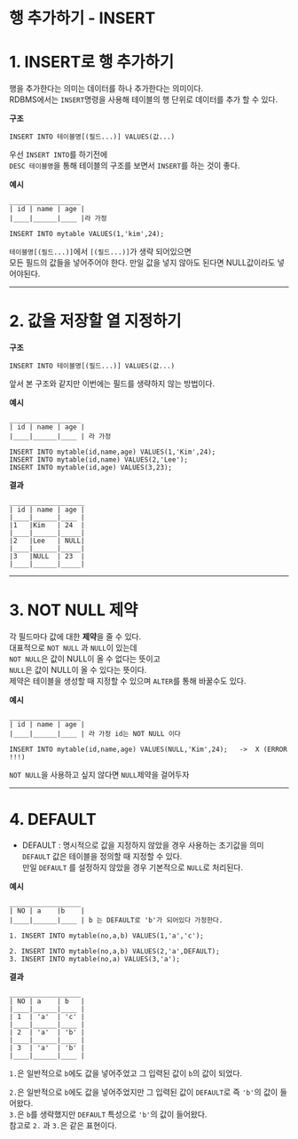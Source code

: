 행 추가하기 - INSERT
=======================
# 1. INSERT로 행 추가하기
행을 추가한다는 의미는 데이터를 하나 추가한다는 의미이다.  
RDBMS에서는 ```INSERT```명령을 사용해 테이블의 행 단위로 데이터를 추가 할 수 있다.  
  
**구조**
```
INSERT INTO 테이블명[(필드...)] VALUES(값...)
```
우선 ```INSERT INTO```를 하기전에  
```DESC 테이블명```을 통해 테이블의 구조를 보면서 ```INSERT```를 하는 것이 좋다.  
  
**예시**
```
__________________
| id | name | age |
|____|______|____ |라 가정

INSERT INTO mytable VALUES(1,'kim',24);
```
```테이블명[(필드...)]```에서 ```[(필드...)]```가 생략 되어있으면  
모든 필드의 값들을 넣어주어야 한다. 만일 값을 넣지 않아도 된다면 NULL값이라도 넣어야된다.  
  
***
# 2. 값을 저장할 열 지정하기
**구조**
```
INSERT INTO 테이블명[(필드...)] VALUES(값...)
```
앞서 본 구조와 같지만 이번에는 필드를 생략하지 않는 방법이다.   
  
**예시**
```
__________________
| id | name | age |
|____|______|____ | 라 가정

INSERT INTO mytable(id,name,age) VALUES(1,'Kim',24);
INSERT INTO mytable(id,name) VALUES(2,'Lee');
INSERT INTO mytable(id,age) VALUES(3,23);
```
  
**결과**
```
___________________
| id | name | age |
|____|______|____ |
|1   |Kim   | 24  |
|____|______|_____|
|2   |Lee   | NULL|
|____|______|_____|
|3   |NULL  | 23  |
|____|______|_____|
```

***
# 3. NOT NULL 제약
각 필드마다 값에 대한 **제약**을 줄 수 있다.  
대표적으로 ```NOT NULL``` 과 ```NULL```이 있는데   
```NOT NULL```은 값이 NULL이 올 수 없다는 뜻이고    
```NULL```은 값이 NULL이 올 수 있다는 뜻이다.   
제약은 테이블을 생성할 때 지정할 수 있으며 ```ALTER```를 통해 바꿀수도 있다.  
  
**예시**
```
__________________
| id | name | age |
|____|______|____ | 라 가정 id는 NOT NULL 이다

INSERT INTO mytable(id,name,age) VALUES(NULL,'Kim',24);   ->  X (ERROR !!!)
```
```NOT NULL```을 사용하고 싶지 않다면 ```NULL```제약을 걸어두자

***
# 4. DEFAULT
* DEFAULT : 명시적으로 값을 지정하지 않았을 경우 사용하는 초기값을 의미    
```DEFAULT``` 값은 테이블을 정의할 때 지정할 수 있다.   
만일 ```DEFAULT``` 를 설정하지 않았을 경우 기본적으로 ```NULL```로 처리된다.   
  
**예시**
```
__________________
| NO | a    |b    |
|____|______|____ | b 는 DEFAULT로 'b'가 되어있다 가정한다.

1. INSERT INTO mytable(no,a,b) VALUES(1,'a','c');

2. INSERT INTO mytable(no,a,b) VALUES(2,'a',DEFAULT);
3. INSERT INTO mytable(no,a) VALUES(3,'a');
```
**결과**
```
__________________
| NO | a    | b   |
|____|______|____ |
| 1  | 'a'  | 'c' |
|____|______|____ |
| 2  | 'a'  | 'b' |
|____|______|____ |
| 3  | 'a'  | 'b' |
|____|______|____ |
```
```1.```은 일반적으로 ```b```에도 값을 넣어주었고 그 입력된 값이 ```b```의 값이 되었다.  
    
```2.```은 일반적으로 ```b```에도 값을 넣어주었지만 그 입력된 값이 ```DEFAULT```로 즉 ```'b'```의 값이 들어왔다.  
```3.```은 ```b```를 생략했지만 ```DEFAULT``` 특성으로 ```'b'```의 값이 들어왔다.  
참고로 ```2.``` 과 ```3.```은 같은 표현이다.  


